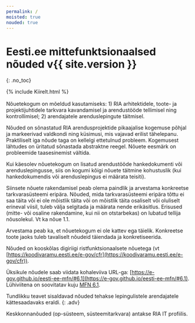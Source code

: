 ```yaml
---
permalink: /
moisted: true
nouded: true
---
```


# Eesti.ee mittefunktsionaalsed nõuded v{{ site.version }}
{: .no_toc}

<div style='margin-bottom: 1rem;'>
  {% include Kiirelt.html %}
</div>

Nõuetekogum on mõeldud kasutamiseks: 1) RIA arhitektidele, toote- ja projektijuhtidele tarkvara kavandamisel ja arendustööde tellimisel ning kontrollimisel; 2) arendajatele arenduslepingute täitmisel.

Nõuded on sõnastatud RIA arendusprojektide pikaajalise kogemuse põhjal ja markeerivad valdkondi ning küsimusi, mis vajavad erilist tähelepanu. Praktiliselt iga nõude taga on kellelgi ettetulnud probleem. Kogemusest lähtudes on üritatud sõnastada abstraktne reegel. Nõuete eesmärk on probleemide taasesinemist vältida.

Kui käesolev nõuetekogum on lisatud arendustööde hankedokumenti või arenduslepingusse, siis on kogumi kõigi nõuete täitmine kohustuslik (kui hankedokumendis või arenduslepingus ei määrata teisiti).

Siinsete nõuete rakendamisel peab olema paindlik ja arvestama konkreetse tarkvarasüsteemi eripära. Nõuded, mida tarkvarasüsteemi eripära tõttu ei saa täita või ei ole mõistlik täita või on mõistlik täita osaliselt või oluliselt erineval viisil, tuleb välja selgitada ja määrata nende erikäsitlus. Erisused (mitte- või osaline rakendamine, kui nii on otstarbekas) on lubatud tellija nõusolekul. Vt ka nõue 1.1.

Arvestama peab ka, et nõuetekogum ei ole kattev ega täielik. Konkreetse toote jaoks tuleb tavaliselt nõudeid täiendada ja konkretiseerida.

Nõuded on kooskõlas digiriigi ristfunktsionaalsete nõuetega (vt [https://koodivaramu.eesti.ee/e-gov/cfr](https://koodivaramu.eesti.ee/e-gov/cfr)).

Üksikule nõudele saab viidata kohaleviiva URL-ga: [https://e-gov.github.io/eesti-ee-mfn/#6.1](https://e-gov.github.io/eesti-ee-mfn/#6.1). Lühiviitena on soovitatav kuju [MFN 6.1](https://e-gov.github.io/eesti-ee-mfn/#6.1).

Tundlikku teavet sisaldavad nõuded tehakse lepingulistele arendajatele kättesaadavaks eraldi.
{: .adv}

Keskkonnanõuded (op-süsteem, süsteemitarkvara) antakse RIA IT profiilis.

